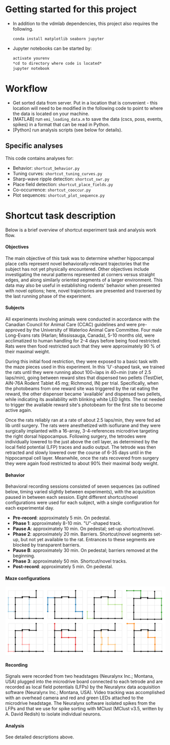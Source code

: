 Getting started for this project
================================

* In addition to the vdmlab dependencies, 
  this project also requires the following.

  ```
  conda install matplotlib seaborn jupyter
  ```

* Jupyter notebooks can be started by:

  ```
  activate yourenv
  *cd to directory where code is located*
  jupyter notebook
  ```

Workflow
========

* Get sorted data from server. Put in a location that is convenient - 
  this location will need to be modified in the following code to 
  point to where the data is located on your machine.
* [MATLAB] run `emi_loading_data.m` to save the data 
  (cscs, poss, events, spikes) in a format that can be read in Python.
* [Python] run analysis scripts (see below for details).

## Specific analyses

This code contains analyses for:
* Behavior: `shortcut_behavior.py`
* Tuning curves: `shortcut_tuning_curves.py`
* Sharp-wave ripple detection: `shortcut_swr.py`
* Place field detection: `shortcut_place_fields.py`
* Co-occurrence: `shortcut_cooccur.py`
* Plot sequences: `shortcut_plot_sequence.py`


Shortcut task description
=========================

Below is a brief overview of shortcut experiment task and 
analysis work flow.


#### Objectives

The main objective of this task was to determine whether  hippocampal place
cells represent novel behaviorally-relevant  trajectories that the subject has
not yet physically encountered. Other objectives include investigating the
neural patterns represented at corners versus straight edges, and along
similarly oriented segments of a larger environment. This data may also be
useful in establishing rodents' behavior when presented with novel options;
here, novel trajectories are presented and traversed by the last running phase
of the experiment.


#### Subjects

All experiments involving animals were conducted in accordance with the
Canadian Council for Animal Care (CCAC) guidelines and were pre-approved by
the University of Waterloo Animal Care Committee. Four male Long-Evans rats
(Harlan; Mississauga, Canada), 5-10 months old, were acclimatized to human
handling for 2-4 days before being food restricted. Rats were then food
restricted such that they were approximately 90 % of their maximal weight.

During this initial food restriction, they were exposed to a basic task with
the maze pieces used in this experiment. In this 'U'-shaped task, we trained
the rats until they were running about 100~laps in 40~min (rate of 2.5
laps/min), going between reward sites that dispensed two pellets (TestDiet,
AIN-76A Rodent Tablet 45 mg; Richmond, IN) per trial. Specifically, when the
photobeams from one reward site was triggered by the rat eating the reward,
the other dispenser became 'available' and dispensed two pellets, while
indicating its availability with blinking white LED lights. The rat needed to
trigger the available reward site's photobeam for the first site to become
active again.

Once the rats reliably ran at a rate of about 2.5 laps/min, they were fed ad
lib until surgery. The rats were anesthetized with isoflurane and they were
surgically implanted with a 16-array, 3-4-references microdrive targeting the
right dorsal hippocampus. Following surgery, the tetrodes were individually
lowered to the just above the cell layer, as determined by the local field
potential (LFP) traces and audio output. The tetrode was then retracted and
slowly lowered over the course of 6-35 days until in the hippocampal cell
layer. Meanwhile, once the rats recovered from surgery they were again food
restricted to about 90\% their maximal body weight.


#### Behavior

Behavioral recording sessions consisted of seven sequences (as outlined below,
timing varied slightly between experiments), with the acquisition paused in
between each session. Eight different shortcut/novel configurations were used
for each subject, with a single configuration for each experimental day.

* **Pre-record**: approximately 5 min. On pedestal.
* **Phase 1**: approximately 8-10 min. "U"-shaped track.
* **Pause A**: approximately 10 min. On pedestal; set-up shortcut/novel.
* **Phase 2**: approximately 20 min. Barriers. Shortcut/novel segments 
  set-up, but not yet available to the rat. Entrances to these segments 
  are blocked by transparent barriers.
* **Pause B**: approximately 30 min. On pedestal; barriers removed at 
  the beginning.
* **Phase 3**: approximately 50 min. Shortcut/novel tracks.
* **Post-record**: approximately 5 min. On pedestal.


#### Maze configurations

![8_different_maze_configurations](image_track_config.png)

#### Recording

Signals were recorded from two headstages (Neuralynx Inc.; Montana, USA)
plugged into the microdrive board connected to each tetrode and are recorded
as local field potentials (LFPs) by the Neuralynx data acquisition software
(Neuralynx Inc.; Montana, USA). Video tracking was accomplished with an
overhead camera and red and green LEDs attached to the microdrive headstage.
The Neuralynx software isolated spikes from the LFPs and that we use for spike
sorting with MClust (MClust v3.5, written by A. David Redish) to isolate
individual neurons.

#### Analysis

See detailed descriptions above.
